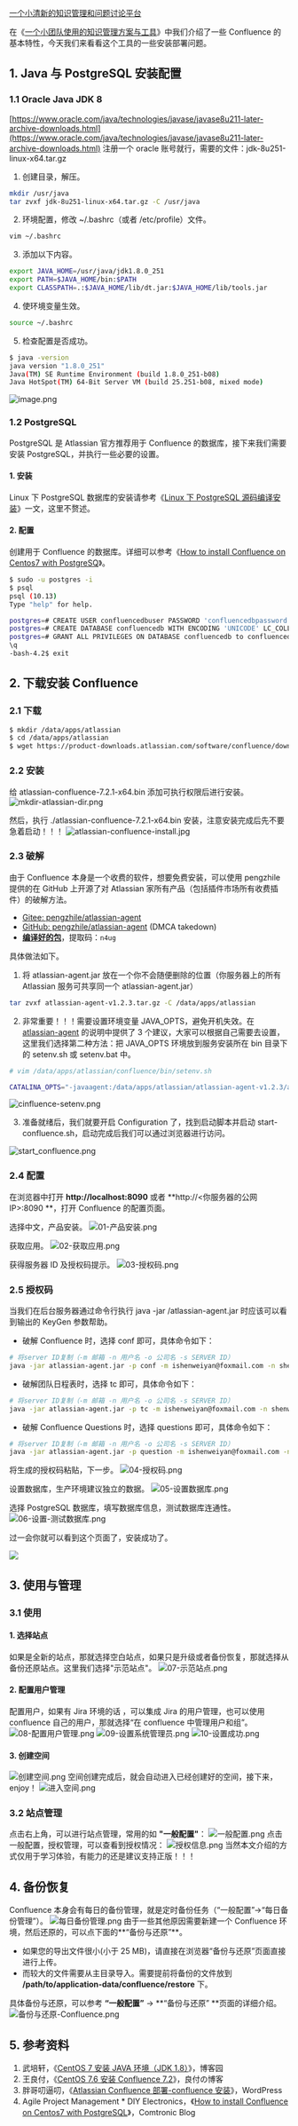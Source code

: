 [一个小清新的知识管理和问题讨论平台](https://mp.weixin.qq.com/s/fL7CaYo2xvuleihlY8XDIA)

在《[一个小团队使用的知识管理方案与工具](https://www.yuque.com/shenweiyan/cookbook/zwtn5w?view=doc_embed)》中我们介绍了一些 Confluence 的基本特性，今天我们来看看这个工具的一些安装部署问题。

## 1. Java 与 PostgreSQL 安装配置

### 1.1 Oracle Java JDK 8

[https://www.oracle.com/java/technologies/javase/javase8u211-later-archive-downloads.html](https://www.oracle.com/java/technologies/javase/javase8u211-later-archive-downloads.html)
注册一个 oracle 账号就行，需要的文件：jdk-8u251-linux-x64.tar.gz

1. 创建目录，解压。

```bash
mkdir /usr/java
tar zvxf jdk-8u251-linux-x64.tar.gz -C /usr/java
```

2. 环境配置，修改 ~/.bashrc（或者 /etc/profile）文件。

```bash
vim ~/.bashrc
```

3. 添加以下内容。

```bash
export JAVA_HOME=/usr/java/jdk1.8.0_251
export PATH=$JAVA_HOME/bin:$PATH
export CLASSPATH=.:$JAVA_HOME/lib/dt.jar:$JAVA_HOME/lib/tools.jar
```

4. 使环境变量生效。

```bash
source ~/.bashrc
```

5. 检查配置是否成功。

```bash
$ java -version
java version "1.8.0_251"
Java(TM) SE Runtime Environment (build 1.8.0_251-b08)
Java HotSpot(TM) 64-Bit Server VM (build 25.251-b08, mixed mode)
```

![image.png](https://cdn.nlark.com/yuque/0/2020/png/126032/1597988512688-0f6dd3be-695a-4b87-808a-7b3814bf06d0.png#align=left&display=inline&height=124&originHeight=124&originWidth=670&size=13827&status=done&style=none&width=670)

### 1.2 PostgreSQL

PostgreSQL 是 Atlassian 官方推荐用于 Confluence 的数据库，接下来我们需要安装 PostgreSQL，并执行一些必要的设置。

#### 1. 安装

Linux 下 PostgreSQL 数据库的安装请参考《[Linux 下 PostgreSQL 源码编译安装](https://www.yuque.com/bioitee/mp/linux-postgresql-install?view=doc_embed)》一文，这里不赘述。

#### 2. 配置

创建用于 Confluence 的数据库。详细可以参考《[How to install Confluence on Centos7 with PostgreSQ](https://comtronic.com.au/how-to-install-confluence-on-centos7-with-postgresql/)》。

```bash
$ sudo -u postgres -i
$ psql
psql (10.13)
Type "help" for help.

postgres=# CREATE USER confluencedbuser PASSWORD 'confluencedbpassword';
postgres=# CREATE DATABASE confluencedb WITH ENCODING 'UNICODE' LC_COLLATE 'C' LC_CTYPE 'C' TEMPLATE template0;
postgres=# GRANT ALL PRIVILEGES ON DATABASE confluencedb to confluencedbuser;
\q
-bash-4.2$ exit
```

## 2. 下载安装 Confluence

### 2.1 下载

```bash
$ mkdir /data/apps/atlassian
$ cd /data/apps/atlassian
$ wget https://product-downloads.atlassian.com/software/confluence/downloads/atlassian-confluence-7.2.1-x64.bin
```

### 2.2 安装

给 atlassian-confluence-7.2.1-x64.bin 添加可执行权限后进行安装。
![mkdir-atlassian-dir.png](https://cdn.nlark.com/yuque/0/2020/png/126032/1597994540592-096bdaf6-5061-4ea6-b63b-54e513ed0b91.png#align=left&display=inline&height=360&originHeight=360&originWidth=794&size=32779&status=done&style=none&width=794)

然后，执行 ./atlassian-confluence-7.2.1-x64.bin 安装，注意安装完成后先不要急着启动！！！
![atlassian-confluence-install.jpg](https://cdn.nlark.com/yuque/0/2020/jpeg/126032/1597994581226-3d6b7d38-5366-4983-85f4-0ac374651ca7.jpeg#align=left&display=inline&height=973&originHeight=973&originWidth=1106&size=671615&status=done&style=none&width=1106)

### 2.3 破解

由于 Confluence 本身是一个收费的软件，想要免费安装，可以使用 pengzhile 提供的在 GitHub 上开源了对 Atlassian 家所有产品（包括插件市场所有收费插件）的破解方法。

- [Gitee: pengzhile/atlassian-agent](https://gitee.com/pengzhile/atlassian-agent)
- [GitHub: pengzhile/atlassian-agent](https://github.com/pengzhile) (DMCA takedown)
- [**编译好的包**](https://pan.baidu.com/s/1AucTmTNPSG85hhWF7mkIcQ)，提取码：`n4ug`

具体做法如下。

1. 将 atlassian-agent.jar 放在一个你不会随便删除的位置（你服务器上的所有 Atlassian 服务可共享同一个 atlassian-agent.jar）

```bash
tar zvxf atlassian-agent-v1.2.3.tar.gz -C /data/apps/atlassian
```

2. 非常重要！！！需要设置环境变量 JAVA_OPTS，避免开机失效。在 [atlassian-agent](https://gitee.com/pengzhile/atlassian-agent) 的说明中提供了 3 个建议，大家可以根据自己需要去设置，这里我们选择第二种方法：把 JAVA_OPTS 环境放到服务安装所在 bin 目录下的 setenv.sh 或 setenv.bat 中。

```bash
# vim /data/apps/atlassian/confluence/bin/setenv.sh

CATALINA_OPTS="-javaagent:/data/apps/atlassian/atlassian-agent-v1.2.3/atlassian-agent.jar ${JAVA_OPTS}"
```

![cinfluence-setenv.png](https://cdn.nlark.com/yuque/0/2020/png/126032/1597995687911-fbda3b21-b0b7-46be-90e0-2c47bc8d5ccc.png#align=left&display=inline&height=458&originHeight=458&originWidth=1096&size=68445&status=done&style=none&width=1096)

3. 准备就绪后，我们就要开启 Configuration 了，找到启动脚本并启动 start-confluence.sh，启动完成后我们可以通过浏览器进行访问。

![start_confluence.png](https://cdn.nlark.com/yuque/0/2020/png/126032/1597996164699-0354cc87-643e-4629-bb60-89cb03f5bf28.png#align=left&display=inline&height=488&originHeight=488&originWidth=1097&size=40045&status=done&style=none&width=1097)

### 2.4 配置

在浏览器中打开 **http://localhost:8090** 或者 **http://<你服务器的公网 IP>:8090 **，打开 Confluence 的配置页面。

选择中文，产品安装。
![01-产品安装.png](https://cdn.nlark.com/yuque/0/2020/png/126032/1597999463517-e03b1fa7-f268-46a8-ba65-4d39b7e46624.png#align=left&display=inline&height=656&originHeight=656&originWidth=1016&size=65578&status=done&style=none&width=1016)

获取应用。
![02-获取应用.png](https://cdn.nlark.com/yuque/0/2020/png/126032/1597999481268-bdc835dd-c251-472d-8538-4948d9e95876.png#align=left&display=inline&height=656&originHeight=656&originWidth=1016&size=87512&status=done&style=none&width=1016)

获得服务器 ID 及授权码提示。
![03-授权码.png](https://cdn.nlark.com/yuque/0/2020/png/126032/1597999558030-923f3ab3-2c1b-48c3-9b62-f723850247e8.png#align=left&display=inline&height=656&originHeight=656&originWidth=1016&size=65756&status=done&style=none&width=1016)

### **2.5 授权码**

当我们在后台服务器通过命令行执行 java -jar /atlassian-agent.jar 时应该可以看到输出的 KeyGen 参数帮助。

- 破解 Confluence 时，选择 conf 即可，具体命令如下：

```bash
# 将server ID复制（-m 邮箱 -n 用户名 -o 公司名 -s SERVER ID）
java -jar atlassian-agent.jar -p conf -m ishenweiyan@foxmail.com -n shenweiyan -o wiki-test -s B7DP-BX09-325B-DJLP
```

- 破解团队日程表时，选择 tc 即可，具体命令如下：

```bash
# 将server ID复制（-m 邮箱 -n 用户名 -o 公司名 -s SERVER ID）
java -jar atlassian-agent.jar -p tc -m ishenweiyan@foxmail.com -n shenweiyan -o wiki-test -s B7DP-BX09-325B-DJLP
```

- 破解 Confluence Questions 时，选择 questions 即可，具体命令如下：

```bash
# 将server ID复制（-m 邮箱 -n 用户名 -o 公司名 -s SERVER ID）
java -jar atlassian-agent.jar -p question -m ishenweiyan@foxmail.com -n shenweiyan -o wiki-test -s B7DP-BX09-325B-DJLP
```

将生成的授权码粘贴，下一步。
![04-授权码.png](https://cdn.nlark.com/yuque/0/2020/png/126032/1598001355751-af8acfeb-05f8-4569-b7d4-8ff660a022cd.png#align=left&display=inline&height=656&originHeight=656&originWidth=1016&size=89504&status=done&style=none&width=1016)

设置数据库，生产环境建议独立的数据。
![05-设置数据库.png](https://cdn.nlark.com/yuque/0/2020/png/126032/1598001374721-33ae973e-0067-449d-9862-e10d222d2a96.png#align=left&display=inline&height=656&originHeight=656&originWidth=1016&size=66087&status=done&style=none&width=1016)

选择 PostgreSQL 数据库，填写数据库信息，测试数据库连通性。
![06-设置-测试数据库.png](https://cdn.nlark.com/yuque/0/2020/png/126032/1598001862995-16c9855e-93e4-4161-97c6-e6d1fde294f3.png#align=left&display=inline&height=659&originHeight=659&originWidth=1018&size=87269&status=done&style=none&width=1018)

过一会你就可以看到这个页面了，安装成功了。

![](https://cdn.nlark.com/yuque/0/2020/png/126032/1598001771847-aa01a787-70ec-4964-ad18-cdc06afab608.png#align=left&display=inline&height=810&originHeight=810&originWidth=1189&size=0&status=done&style=none&width=1189)

## 3. 使用与管理

### 3.1 使用

#### 1. 选择站点

如果是全新的站点，那就选择空白站点，如果只是升级或者备份恢复，那就选择从备份还原站点。这里我们选择"示范站点"。
![07-示范站点.png](https://cdn.nlark.com/yuque/0/2020/png/126032/1598001920237-cd80c940-12d9-4a8d-ab6c-e5051c054e25.png#align=left&display=inline&height=654&originHeight=654&originWidth=1015&size=82985&status=done&style=none&width=1015)

#### 2. 配置用户管理

配置用户，如果有 Jira 环境的话 ，可以集成 Jira 的用户管理，也可以使用 confluence 自己的用户，那就选择“在 confluence 中管理用户和组”。
![08-配置用户管理.png](https://cdn.nlark.com/yuque/0/2020/png/126032/1598001951863-055ffae5-0afb-4081-8bbf-24222861041b.png#align=left&display=inline&height=656&originHeight=656&originWidth=1016&size=82194&status=done&style=none&width=1016)
![09-设置系统管理员.png](https://cdn.nlark.com/yuque/0/2020/png/126032/1598002011191-65473231-9088-4783-b42e-12889e52efe4.png#align=left&display=inline&height=656&originHeight=656&originWidth=1016&size=64885&status=done&style=none&width=1016)
![10-设置成功.png](https://cdn.nlark.com/yuque/0/2020/png/126032/1598002021046-ad683b4a-8eab-44cd-85b4-b8d3c0b0552e.png#align=left&display=inline&height=656&originHeight=656&originWidth=1016&size=51738&status=done&style=none&width=1016)

#### 3. 创建空间

![创建空间.png](https://cdn.nlark.com/yuque/0/2020/png/126032/1598582166091-c2808867-976c-4acb-88f0-9621faa9a205.png#align=left&display=inline&height=659&originHeight=659&originWidth=1018&size=58642&status=done&style=none&width=1018)
空间创建完成后，就会自动进入已经创建好的空间，接下来，enjoy！
![进入空间.png](https://cdn.nlark.com/yuque/0/2020/png/126032/1598582293050-886a8944-603a-46fd-8623-70bd6059c0c5.png#align=left&display=inline&height=630&originHeight=630&originWidth=1018&size=117719&status=done&style=none&width=1018)

### 3.2 站点管理

点击右上角，可以进行站点管理，常用的如 **"一般配置"**：
![一般配置.png](https://cdn.nlark.com/yuque/0/2020/png/126032/1598582463306-e8b5c8f5-104e-46b7-95a0-266dbe855bbd.png#align=left&display=inline&height=628&originHeight=628&originWidth=1016&size=122139&status=done&style=none&width=1016)
点击一般配置，授权管理，可以查看到授权情况：
![授权信息.png](https://cdn.nlark.com/yuque/0/2020/png/126032/1598582522058-f3a6ac78-3c54-41bc-8620-6a99079479fe.png#align=left&display=inline&height=668&originHeight=668&originWidth=1028&size=132983&status=done&style=none&width=1028)
当然本文介绍的方式仅用于学习体验，有能力的还是建议支持正版！！！

## 4. 备份恢复

Confluence 本身会有每日的备份管理，就是定时备份任务（“一般配置”→“每日备份管理”）。
![每日备份管理.png](https://cdn.nlark.com/yuque/0/2020/png/126032/1598583040635-886e95c5-1b79-43c2-8c84-22e88dee40e1.png#align=left&display=inline&height=673&originHeight=673&originWidth=975&size=106854&status=done&style=none&width=975)
由于一些其他原因需要新建一个 Confluence 环境，然后还原的，可以点下面的**“备份与还原”**。

- 如果您的导出文件很小(小于 25 MB)，请直接在浏览器“备份与还原”页面直接进行上传。
- 而较大的文件需要从主目录导入。需要提前将备份的文件放到 **/path/to/application-data/confluence/restore** 下。

具体备份与还原，可以参考 **“一般配置”** → **“备份与还原” **页面的详细介绍。
![备份与还原-Confluence.png](https://cdn.nlark.com/yuque/0/2020/png/126032/1598584281685-4a26b0d2-3c74-400e-bf33-8ba06dfa457e.png#align=left&display=inline&height=1176&originHeight=1176&originWidth=947&size=156510&status=done&style=none&width=947)

## 5. 参考资料

1. 武培轩，《[CentOS 7 安装 JAVA 环境（JDK 1.8）](https://www.cnblogs.com/wupeixuan/p/11433922.html)》，博客园
2. 王良付，《[CentOS 7.6 安装 Confluence 7.2](https://liangfu.wang/2020/01/22/CentOS-7-6-%E5%AE%89%E8%A3%85-Confluence-7-2/)》，良付の博客
3. 胖哥叨逼叨，《[Atlassian Confluence 部署-confluence 安装](https://www.pangshare.com/1919.htm)》，WordPress
4. Agile Project Management \* DIY Electronics，《[How to install Confluence on Centos7 with PostgreSQL](https://comtronic.com.au/how-to-install-confluence-on-centos7-with-postgresql/)》，Comtronic Blog
